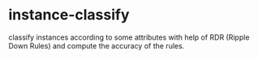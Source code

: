 # instance-classify
classify instances according to some attributes with help of RDR (Ripple Down Rules) and compute the accuracy of the rules.
